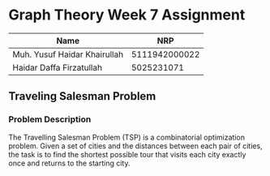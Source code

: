 # Graph Theory Week 7 Assignment

| Name  | NRP |
| ------------- | ------------- |
| Muh. Yusuf Haidar Khairullah  | 5111942000022  |
| Haidar Daffa Firzatullah  | 5025231071  |

## Traveling Salesman Problem
### Problem Description

The Travelling Salesman Problem (TSP) is a combinatorial optimization problem. Given a set of cities and the distances between each pair of cities, the task is to find the shortest possible tour that visits each city exactly once and returns to the starting city.


